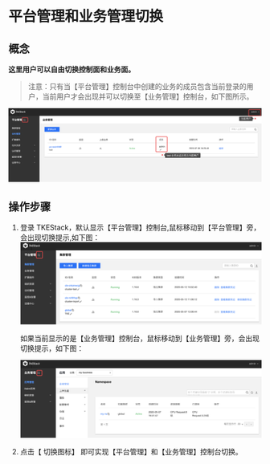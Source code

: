 # 平台管理和业务管理切换

## 概念

**这里用户可以自由切换控制面和业务面。**

> 注意：只有当【平台管理】控制台中创建的业务的成员包含当前登录的用户，当前用户才会出现并可以切换至【业务管理】控制台，如下图所示。

![切换](https://github.com/tkestack/tke/blob/master/docs/images/切换前提.png?raw=true)

## 操作步骤

1. 登录 TKEStack，默认显示【平台管理】控制台,鼠标移动到【平台管理】旁，会出现切换提示,如下图：
   ![切换](https://github.com/tkestack/tke/blob/master/docs/images/切换.png?raw=true)

    如果当前显示的是【业务管理】控制台，鼠标移动到【业务管理】旁，会出现切换提示，如下图：

    ![切换](https://github.com/tkestack/tke/blob/master/docs/images/切换-1.png?raw=true)

2. 点击【 切换图标】 即可实现【平台管理】和【业务管理】控制台切换。
